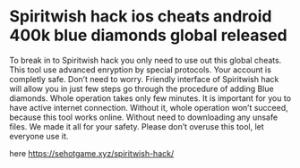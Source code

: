# Spiritwish hack ios cheats android 400k blue diamonds global released

To break in to Spiritwish hack you only need to use out this global cheats. This tool use advanced enryption by special protocols. Your account is completly safe. Don’t need to worry.  Friendly interface of Spiritwish hack will allow you in just few steps go through the procedure of adding Blue diamonds. Whole operation takes only few minutes. It is important for you to have active internet connection. Without it, whole operation won’t succeed, because this tool works online. Without need to downloading any unsafe files.
We made it all for your safety. Please don’t overuse this tool, let everyone use it.

here https://sehotgame.xyz/spiritwish-hack/

